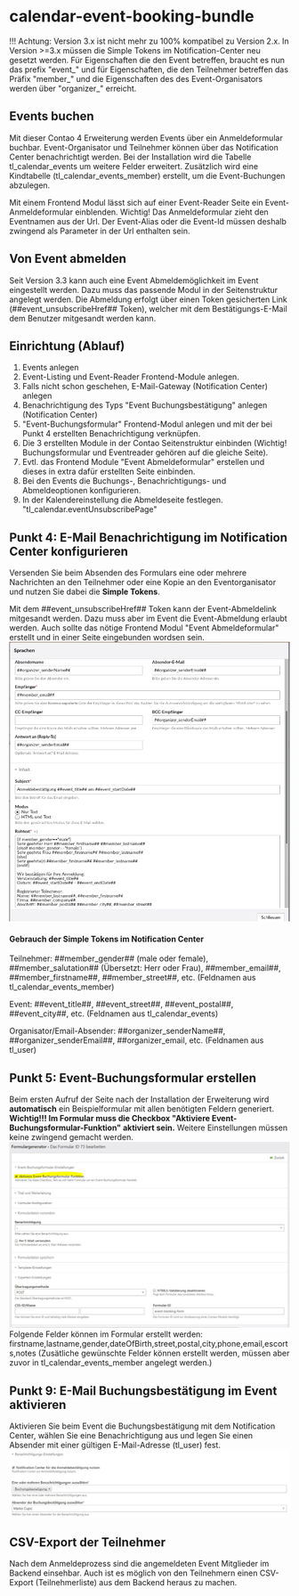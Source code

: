 # calendar-event-booking-bundle
!!! Achtung: Version 3.x ist nicht mehr zu 100% kompatibel zu Version 2.x. In Version >=3.x müssen die Simple Tokens im Notification-Center neu gesetzt werden. Für Eigenschaften die den Event betreffen, braucht es nun das prefix "event_" und für Eigenschaften, die den Teilnehmer betreffen das Präfix "member_" und die Eigenschaften des des Event-Organisators werden über "organizer_" erreicht.

## Events buchen
Mit dieser Contao 4 Erweiterung werden Events über ein Anmeldeformular buchbar. Event-Organisator und Teilnehmer können über das Notification Center benachrichtigt werden. Bei der Installation wird die Tabelle tl_calendar_events um weitere Felder erweitert. Zusätzlich wird eine Kindtabelle (tl_calendar_events_member) erstellt, um die Event-Buchungen abzulegen.

Mit einem Frontend Modul lässt sich auf einer Event-Reader Seite ein Event-Anmeldeformular einblenden. 
Wichtig! Das Anmeldeformular zieht den Eventnamen aus der Url. Der Event-Alias oder die Event-Id müssen deshalb zwingend als Parameter in der Url enthalten sein.

## Von Event abmelden
Seit Version 3.3 kann auch eine Event Abmeldemöglichkeit im Event eingestellt werden. Dazu muss das passende Modul in der Seitenstruktur angelegt werden. Die Abmeldung erfolgt über einen Token gesicherten Link (##event_unsubscribeHref## Token), welcher mit dem Bestätigungs-E-Mail dem Benutzer mitgesandt werden kann.

## Einrichtung (Ablauf)
1. Events anlegen
2. Event-Listing und Event-Reader Frontend-Module anlegen.
3. Falls nicht schon geschehen, E-Mail-Gateway (Notification Center) anlegen
4. Benachrichtigung des Typs "Event Buchungsbestätigung" anlegen (Notification Center)
5. "Event-Buchungsformular" Frontend-Modul anlegen und mit der bei Punkt 4 erstellten Benachrichtigung verknüpfen.
6. Die 3 erstellten Module in der Contao Seitenstruktur einbinden (Wichtig! Buchungsformular und Eventreader gehören auf die gleiche Seite). 
7. Evtl. das Frontend Module "Event Abmeldeformular" erstellen und dieses in extra dafür erstellten Seite einbinden. 
9. Bei den Events die Buchungs-, Benachrichtigungs- und Abmeldeoptionen konfigurieren. 
10. In der Kalendereinstellung die Abmeldeseite festlegen. "tl_calendar.eventUnsubscribePage"


## Punkt 4: E-Mail Benachrichtigung im Notification Center konfigurieren
Versenden Sie beim Absenden des Formulars eine oder mehrere Nachrichten an den Teilnehmer oder eine Kopie an den Eventorganisator und nutzen Sie dabei die **Simple Tokens**.

Mit dem ##event_unsubscribeHref## Token kann der Event-Abmeldelink mitgesandt werden. Dazu muss aber im Event die Event-Abmeldung erlaubt werden. Auch sollte das nötige Frontend Modul "Event Abmeldeformular" erstellt und in einer Seite eingebunden wordsen sein. 
![Notification Center](doc/notification_center.jpg?raw=true)

#### Gebrauch der Simple Tokens im Notification Center
Teilnehmer:  ##member_gender## (male oder female), ##member_salutation## (Übersetzt: Herr oder Frau), ##member_email##, ##member_firstname##, ##member_street##, etc. (Feldnamen aus tl_calendar_events_member)

Event: ##event_title##, ##event_street##, ##event_postal##, ##event_city##, etc. (Feldnamen aus tl_calendar_events)

Organisator/Email-Absender: ##organizer_senderName##, ##organizer_senderEmail##, ##organizer_email, etc. (Feldnamen aus tl_user)


## Punkt 5: Event-Buchungsformular erstellen
Beim ersten Aufruf der Seite nach der Installation der Erweiterung wird **automatisch** ein Beispielformular mit allen benötigten Feldern generiert. 
**Wichtig!!! Im Formular muss die Checkbox "Aktiviere Event-Buchungsformular-Funktion" aktiviert sein.** Weitere Einstellungen müssen keine zwingend gemacht werden.
![Formulargenerator-Einstellung](doc/form_generator.jpg?raw=true) 
Folgende Felder können im Formular erstellt werden:
firstname,lastname,gender,dateOfBirth,street,postal,city,phone,email,escorts,notes
(Zusätliche gewünschte Felder können erstellt werden, müssen aber zuvor in tl_calendar_events_member angelegt werden.)


## Punkt 9: E-Mail Buchungsbestätigung im Event aktivieren
Aktivieren Sie beim Event die Buchungsbestätigung mit dem Notification Center, wählen Sie eine Benachrichtigung aus und legen Sie einen Absender mit einer gültigen E-Mail-Adresse (tl_user) fest.
![Benachrichtigung im Event aktivieren](doc/benachrichtigung-aktivieren.jpg?raw=true)


## CSV-Export der Teilnehmer
Nach dem Anmeldeprozess sind die angemeldeten Event Mitglieder im Backend einsehbar. Auch ist es möglich von den Teilnehmern einen CSV-Export (Teilnehmerliste) aus dem Backend heraus zu machen.
